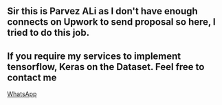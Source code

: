 ## Sir this is Parvez ALi as I don't have enough connects on Upwork to send proposal so here, I tried to do this job.
## If you require my services to implement tensorflow, Keras on the Dataset.  Feel free to contact me

[WhatsApp](http://wa.me/923063124394/)
